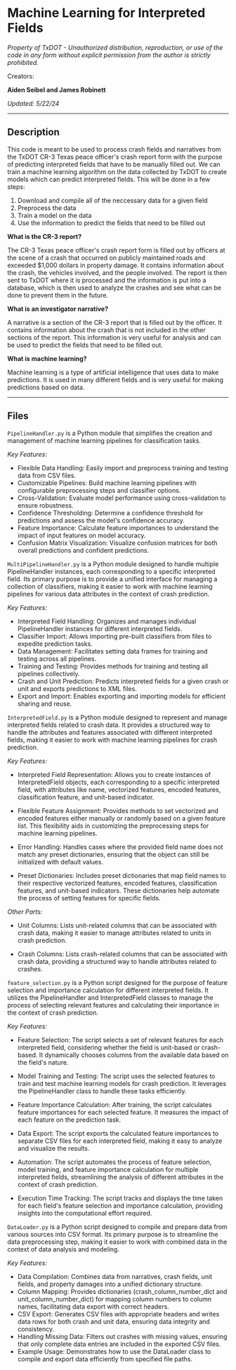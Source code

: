# **Machine Learning for Interpreted Fields**

*Property of TxDOT -  Unauthorized distribution, reproduction, or use of the code in any form without explicit permission from the author is strictly prohibited.*

Creators:

**Aiden Seibel and James Robinett**

*Updated: 5/22/24*

---
## Description

This code is meant to be used to process crash fields and narratives from the TxDOT CR-3 Texas peace officer's crash report form with the purpose of predicting interpreted fields that have to be manually filled out. We can train a machine learning algorithm on the data collected by TxDOT to create models which can predict interpreted fields. This will be done in a few steps:

1. Download and compile all of the neccessary data for a given field
2. Preprocess the data
3. Train a model on the data
4. Use the information to predict the fields that need to be filled out

**What is the CR-3 report?**

The CR-3 Texas peace officer's crash report form is filled out by officers at the scene of a crash that occurred on publicly maintained roads and exceeded $1,000 dollars in property damage. It contains information about the crash, the vehicles involved, and the people involved. The report is then sent to TxDOT where it is processed and the information is put into a database, which is then used to analyze the crashes and see what can be done to prevent them in the future.

**What is an investigator narrative?**

A narrative is a section of the CR-3 report that is filled out by the officer. It contains information about the crash that is not included in the other sections of the report. This information is very useful for analysis and can be used to predict the fields that need to be filled out.

**What is machine learning?**

Machine learning is a type of artificial intelligence that uses data to make predictions. It is used in many different fields and is very useful for making predictions based on data.

---

## **Files**

`PipelineHandler.py` is a Python module that simplifies the creation and management of machine learning pipelines for classification tasks.

*Key Features:*

* Flexible Data Handling: Easily import and preprocess training and testing data from CSV files.
* Customizable Pipelines: Build machine learning pipelines with configurable preprocessing steps and classifier options.
* Cross-Validation: Evaluate model performance using cross-validation to ensure robustness.
* Confidence Thresholding: Determine a confidence threshold for predictions and assess the model's confidence accuracy.
* Feature Importance: Calculate feature importances to understand the impact of input features on model accuracy.
* Confusion Matrix Visualization: Visualize confusion matrices for both overall predictions and confident predictions.

`MultiPipelineHandler.py` is a Python module designed to handle multiple PipelineHandler instances, each corresponding to a specific interpreted field. Its primary purpose is to provide a unified interface for managing a collection of classifiers, making it easier to work with machine learning pipelines for various data attributes in the context of crash prediction.

*Key Features:*

* Interpreted Field Handling: Organizes and manages individual PipelineHandler instances for different interpreted fields.
* Classifier Import: Allows importing pre-built classifiers from files to expedite prediction tasks.
* Data Management: Facilitates setting data frames for training and testing across all pipelines.
* Training and Testing: Provides methods for training and testing all pipelines collectively.
* Crash and Unit Prediction: Predicts interpreted fields for a given crash or unit and exports predictions to XML files.
* Export and Import: Enables exporting and importing models for efficient sharing and reuse.

`InterpretedField.py` is a Python module designed to represent and manage interpreted fields related to crash data. It provides a structured way to handle the attributes and features associated with different interpreted fields, making it easier to work with machine learning pipelines for crash prediction.

*Key Features:*

* Interpreted Field Representation: Allows you to create instances of InterpretedField objects, each corresponding to a specific interpreted field, with attributes like name, vectorized features, encoded features, classification feature, and unit-based indicator.

* Flexible Feature Assignment: Provides methods to set vectorized and encoded features either manually or randomly based on a given feature list. This flexibility aids in customizing the preprocessing steps for machine learning pipelines.

* Error Handling: Handles cases where the provided field name does not match any preset dictionaries, ensuring that the object can still be initialized with default values.

* Preset Dictionaries: Includes preset dictionaries that map field names to their respective vectorized features, encoded features, classification features, and unit-based indicators. These dictionaries help automate the process of setting features for specific fields.

*Other Parts:*

* Unit Columns: Lists unit-related columns that can be associated with crash data, making it easier to manage attributes related to units in crash prediction.

* Crash Columns: Lists crash-related columns that can be associated with crash data, providing a structured way to handle attributes related to crashes.

`feature_selection.py` is a Python script designed for the purpose of feature selection and importance calculation for different interpreted fields. It utilizes the PipelineHandler and InterpretedField classes to manage the process of selecting relevant features and calculating their importance in the context of crash prediction.

*Key Features:*

* Feature Selection: The script selects a set of relevant features for each interpreted field, considering whether the field is unit-based or crash-based. It dynamically chooses columns from the available data based on the field's nature.

* Model Training and Testing: The script uses the selected features to train and test machine learning models for crash prediction. It leverages the PipelineHandler class to handle these tasks efficiently.

* Feature Importance Calculation: After training, the script calculates feature importances for each selected feature. It measures the impact of each feature on the prediction task.

* Data Export: The script exports the calculated feature importances to separate CSV files for each interpreted field, making it easy to analyze and visualize the results.

* Automation: The script automates the process of feature selection, model training, and feature importance calculation for multiple interpreted fields, streamlining the analysis of different attributes in the context of crash prediction.

* Execution Time Tracking: The script tracks and displays the time taken for each field's feature selection and importance calculation, providing insights into the computational effort required.

`DataLoader.py` is a Python script designed to compile and prepare data from various sources into CSV format. Its primary purpose is to streamline the data preprocessing step, making it easier to work with combined data in the context of data analysis and modeling.

*Key Features:*

* Data Compilation: Combines data from narratives, crash fields, unit fields, and property damages into a unified dictionary structure.
* Column Mapping: Provides dictionaries (crash_column_number_dict and unit_column_number_dict) for mapping column numbers to column names, facilitating data export with correct headers.
* CSV Export: Generates CSV files with appropriate headers and writes data rows for both crash and unit data, ensuring data integrity and consistency.
* Handling Missing Data: Filters out crashes with missing values, ensuring that only complete data entries are included in the exported CSV files.
* Example Usage: Demonstrates how to use the DataLoader class to compile and export data efficiently from specified file paths.
